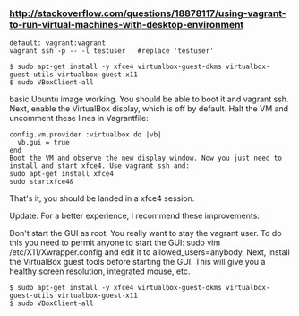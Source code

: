 ### http://stackoverflow.com/questions/18878117/using-vagrant-to-run-virtual-machines-with-desktop-environment

```
default: vagrant:vagrant
vagrant ssh -p -- -l testuser   #replace 'testuser' 

$ sudo apt-get install -y xfce4 virtualbox-guest-dkms virtualbox-guest-utils virtualbox-guest-x11
$ sudo VBoxClient-all
```

basic Ubuntu image working. You should be able to boot it and vagrant ssh.
Next, enable the VirtualBox display, which is off by default. Halt the VM and uncomment these lines in Vagrantfile:

```
config.vm.provider :virtualbox do |vb|
  vb.gui = true
end
Boot the VM and observe the new display window. Now you just need to install and start xfce4. Use vagrant ssh and:
sudo apt-get install xfce4
sudo startxfce4&
```

That's it, you should be landed in a xfce4 session.

Update: For a better experience, I recommend these improvements:

Don't start the GUI as root. You really want to stay the vagrant user. To do this you need to permit anyone to start the GUI: sudo vim /etc/X11/Xwrapper.config and edit it to allowed_users=anybody.
Next, install the VirtualBox guest tools before starting the GUI. This will give you a healthy screen resolution, integrated mouse, etc.

```
$ sudo apt-get install -y xfce4 virtualbox-guest-dkms virtualbox-guest-utils virtualbox-guest-x11
$ sudo VBoxClient-all
```

